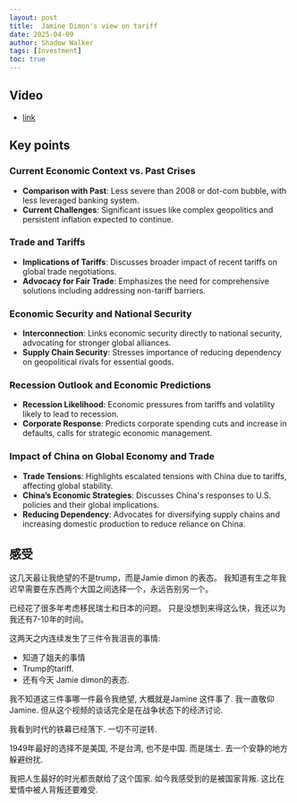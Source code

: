 ```yaml
---
layout: post
title:  Jamine Dimon's view on tariff
date: 2025-04-09
author: Shadow Walker
tags: [Investment]
toc: true
---
```


## Video

- [link](https://www.youtube.com/watch?v=vMqe6kj2OYY&ab_channel=FoxBusiness)

## Key points

### Current Economic Context vs. Past Crises
- **Comparison with Past**: Less severe than 2008 or dot-com bubble, with less leveraged banking system.
- **Current Challenges**: Significant issues like complex geopolitics and persistent inflation expected to continue.

### Trade and Tariffs
- **Implications of Tariffs**: Discusses broader impact of recent tariffs on global trade negotiations.
- **Advocacy for Fair Trade**: Emphasizes the need for comprehensive solutions including addressing non-tariff barriers.

### Economic Security and National Security
- **Interconnection**: Links economic security directly to national security, advocating for stronger global alliances.
- **Supply Chain Security**: Stresses importance of reducing dependency on geopolitical rivals for essential goods.

### Recession Outlook and Economic Predictions
- **Recession Likelihood**: Economic pressures from tariffs and volatility likely to lead to recession.
- **Corporate Response**: Predicts corporate spending cuts and increase in defaults, calls for strategic economic management.

### Impact of China on Global Economy and Trade
- **Trade Tensions**: Highlights escalated tensions with China due to tariffs, affecting global stability.
- **China’s Economic Strategies**: Discusses China's responses to U.S. policies and their global implications.
- **Reducing Dependency**: Advocates for diversifying supply chains and increasing domestic production to reduce reliance on China.


## 感受

这几天最让我绝望的不是trump，而是Jamie dimon 的表态。 
我知道有生之年我迟早需要在东西两个大国之间选择一个，永远告别另一个。 

已经花了很多年考虑移民瑞士和日本的问题。 只是没想到来得这么快，我还以为我还有7-10年的时间。

这两天之内连续发生了三件令我沮丧的事情: 

- 知道了姐夫的事情
- Trump的tariff. 
- 还有今天 Jamie dimon的表态. 

我不知道这三件事哪一件最令我绝望, 大概就是Jamine 这件事了. 我一直敬仰Jamine. 但从这个视频的谈话完全是在战争状态下的经济讨论. 

我看到时代的铁幕已经落下.   一切不可逆转. 

1949年最好的选择不是美国, 不是台湾, 也不是中国. 而是瑞士. 去一个安静的地方躲避纷扰. 

我把人生最好的时光都贡献给了这个国家. 如今我感受到的是被国家背叛. 这比在爱情中被人背叛还要难受. 